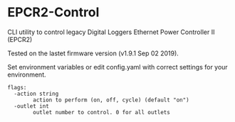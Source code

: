 # EPCR2-Control
CLI utility to control legacy Digital Loggers Ethernet Power Controller II (EPCR2)

Tested on the lastet firmware version (v1.9.1 Sep 02 2019).

Set environment variables or edit config.yaml with correct settings for your environment.

```
flags:
  -action string
        action to perform (on, off, cycle) (default "on")
  -outlet int
        outlet number to control. 0 for all outlets
```

